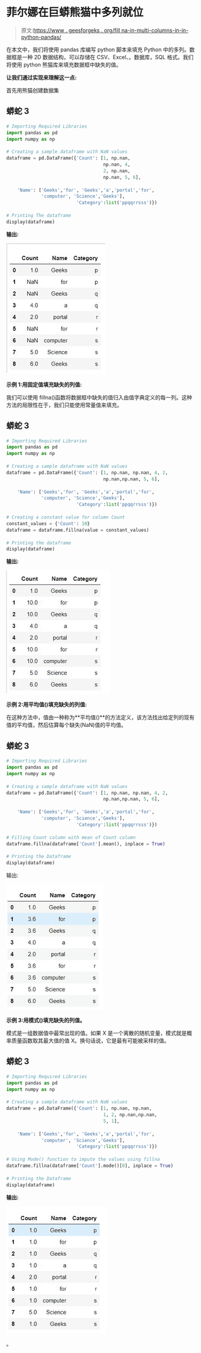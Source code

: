 # 菲尔娜在巨蟒熊猫中多列就位

> 原文:[https://www . geesforgeks . org/fill na-in-multi-columns-in-in-python-pandas/](https://www.geeksforgeeks.org/fillna-in-multiple-columns-in-place-in-python-pandas/)

在本文中，我们将使用 pandas 库编写 python 脚本来填充 Python 中的多列。数据框是一种 2D 数据结构，可以存储在 CSV、Excel、。数据库，SQL 格式。我们将使用 python 熊猫库来填充数据框中缺失的值。

**让我们通过实现来理解这一点:**

首先用熊猫创建数据集

## 蟒蛇 3

```py
# Importing Required Libraries
import pandas as pd
import numpy as np

# Creating a sample dataframe with NaN values
dataframe = pd.DataFrame({'Count': [1, np.nan,
                                    np.nan, 4,
                                    2, np.nan,
                                    np.nan, 5, 6],

    'Name': ['Geeks','for', 'Geeks','a','portal','for',
             'computer', 'Science','Geeks'],
                          'Category':list('ppqqrrsss')})

# Printing The dataframe
display(dataframe)
```

**输出:**

![](img/2a7b189ae245b933d23845c9c2bd09d3.png)

**示例 1:用固定值填充缺失的列值:**

我们可以使用 fillna()函数将数据框中缺失的值归入由值字典定义的每一列。这种方法的局限性在于，我们只能使用常量值来填充。

## 蟒蛇 3

```py
# Importing Required Libraries
import pandas as pd
import numpy as np

# Creating a sample dataframe with NaN values
dataframe = pd.DataFrame({'Count': [1, np.nan, np.nan, 4, 2,
                                    np.nan,np.nan, 5, 6],

    'Name': ['Geeks','for', 'Geeks','a','portal','for',
             'computer', 'Science','Geeks'],
                          'Category':list('ppqqrrsss')})

# Creating a constant value for column Count
constant_values = {'Count': 10}
dataframe = dataframe.fillna(value = constant_values)

# Printing the dataframe
display(dataframe)
```

**输出:**

![](img/7f00d9f251bf0fcf149d086ff7edb65d.png)

**示例 2:用平均值()填充缺失的列值:**

在这种方法中，值由一种称为**平均值()**的方法定义，该方法找出给定列的现有值的平均值，然后估算每个缺失(NaN)值的平均值。

## 蟒蛇 3

```py
# Importing Required Libraries
import pandas as pd
import numpy as np

# Creating a sample dataframe with NaN values
dataframe = pd.DataFrame({'Count': [1, np.nan, np.nan, 4, 2,
                                    np.nan,np.nan, 5, 6],

    'Name': ['Geeks','for', 'Geeks','a','portal','for',
             'computer', 'Science','Geeks'],
                          'Category':list('ppqqrrsss')})

# Filling Count column with mean of Count column
dataframe.fillna(dataframe['Count'].mean(), inplace = True)

# Printing the Dataframe
display(dataframe)
```

输出:

![](img/1387f0e104911144942529ba62660045.png)

**示例 3:用模式()填充缺失的列值。**

模式是一组数据值中最常出现的值。如果 X 是一个离散的随机变量，模式就是概率质量函数取其最大值的值 X。换句话说，它是最有可能被采样的值。

## 蟒蛇 3

```py
# Importing Required Libraries
import pandas as pd
import numpy as np

# Creating a sample dataframe with NaN values
dataframe = pd.DataFrame({'Count': [1, np.nan, np.nan,
                                    1, 2, np.nan,np.nan,
                                    5, 1],

    'Name': ['Geeks','for', 'Geeks','a','portal','for',
             'computer', 'Science','Geeks'],
                          'Category':list('ppqqrrsss')})

# Using Mode() function to impute the values using fillna
dataframe.fillna(dataframe['Count'].mode()[0], inplace = True)

# Printing the Dataframe
display(dataframe)
```

**输出:**

![](img/c073ec68c2736dc70203b5c21d865c13.png)

。